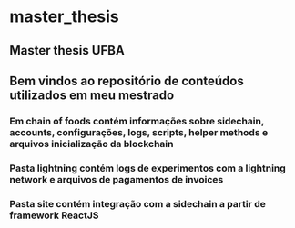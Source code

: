 # master_thesis
## Master thesis UFBA
## Bem vindos ao repositório de conteúdos utilizados em meu mestrado
### Em chain of foods contém informações sobre sidechain, accounts, configurações, logs, scripts, helper methods e arquivos inicialização da blockchain
### Pasta lightning contém logs de experimentos com a lightning network e arquivos de pagamentos de invoices
### Pasta site contém integração com a sidechain a partir de framework ReactJS
